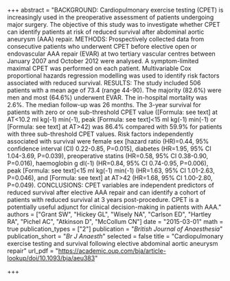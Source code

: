 +++
abstract = "BACKGROUND: Cardiopulmonary exercise testing (CPET) is increasingly used in the preoperative assessment of patients undergoing major surgery. The objective of this study was to investigate whether CPET can identify patients at risk of reduced survival after abdominal aortic aneurysm (AAA) repair. METHODS: Prospectively collected data from consecutive patients who underwent CPET before elective open or endovascular AAA repair  (EVAR) at two tertiary vascular centres between January 2007 and October 2012 were analysed. A symptom-limited maximal CPET was performed on each patient. Multivariable Cox proportional hazards regression modelling was used to identify risk factors associated with reduced survival. RESULTS: The study included 506 patients with a mean age of 73.4 (range 44-90). The majority (82.6%) were men and most (64.6%) underwent EVAR. The in-hospital mortality was 2.6%. The median follow-up was 26 months. The 3-year survival for patients with zero or one sub-threshold CPET value ([Formula: see text] at AT<10.2 ml kg(-1) min(-1), peak [Formula: see text]<15 ml kg(-1) min(-1) or [Formula: see text] at AT>42) was 86.4% compared with 59.9% for patients with three sub-threshold CPET values. Risk factors independently associated with survival were female sex [hazard ratio (HR)=0.44, 95% confidence interval (CI) 0.22-0.85, P=0.015], diabetes (HR=1.95, 95% CI 1.04-3.69, P=0.039), preoperative statins (HR=0.58, 95% CI 0.38-0.90, P=0.016), haemoglobin g dl(-1) (HR=0.84, 95% CI 0.74-0.95, P=0.006), peak [Formula: see text]<15 ml kg(-1) min(-1) (HR=1.63, 95% CI 1.01-2.63, P=0.046), and [Formula: see text] at AT>42 (HR=1.68, 95% CI 1.00-2.80, P=0.049). CONCLUSIONS: CPET variables are independent predictors of reduced survival after elective AAA repair and can identify a cohort of patients with reduced survival at 3 years post-procedure. CPET is a potentially useful adjunct for clinical decision-making in patients with AAA."
authors = ["Grant SW", "Hickey GL", "Wisely NA", "Carlson ED", "Hartley RA", "Pichel AC", "Atkinson D", "McCollum CN"]
date = "2015-03-01"
math = true
publication_types = ["2"]
publication = "*British Journal of Anaesthesia*"
publication_short = "*Br J Anaesth*"
selected = false
title = "Cardiopulmonary exercise testing and survival following elective abdominal aortic aneurysm repair"
url_pdf = "https://academic.oup.com/bja/article-lookup/doi/10.1093/bja/aeu383"

+++
